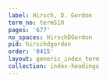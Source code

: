 ```yaml
---
label: Hirsch, D. Gordon
term_no: term510
pages: '677'
no_spaces: HirschDGordon
pid: hirschdgordon
order: '0415'
layout: generic_index_term
collection: index-headings
---
```


